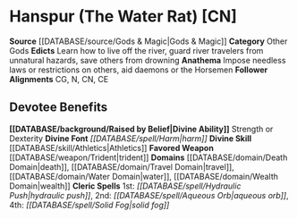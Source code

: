 ﻿---
ability:
- Strength
- Dexterity
ability_boost:
- Strength
- Dexterity
alignment: CN
deity:
- '[[DATABASE/deity/Hanspur|Hanspur]]'
deity_category: Other Gods
divine_font: Harm
domain:
- '[[DATABASE/domain/Death Domain|Death]]'
- '[[DATABASE/domain/Travel Domain|Travel]]'
- '[[DATABASE/domain/Water Domain|Water]]'
- '[[DATABASE/domain/Wealth Domain|Wealth]]'
favored_weapon: '[[DATABASE/weapon/Trident|Trident]]'
follower_alignment:
- N
- CG
- CN
- CE
id: '154'
name: Hanspur
rarity: Common
skill:
- '[[DATABASE/skill/Athletics|Athletics]]'
source: '[[DATABASE/source/Gods & Magic|Gods & Magic]]'
type: Deity

---
# Hanspur (The Water Rat) [CN]

**Source** [[DATABASE/source/Gods & Magic|Gods & Magic]] 
**Category** Other Gods
**Edicts** Learn how to live off the river, guard river travelers from unnatural hazards, save others from drowning
**Anathema** Impose needless laws or restrictions on others, aid daemons or the Horsemen
**Follower Alignments** CG, N, CN, CE

## Devotee Benefits

**[[DATABASE/background/Raised by Belief|Divine Ability]]** Strength or Dexterity
**Divine Font** _[[DATABASE/spell/Harm|harm]]_
**Divine Skill** [[DATABASE/skill/Athletics|Athletics]]
**Favored Weapon** [[DATABASE/weapon/Trident|trident]]
**Domains** [[DATABASE/domain/Death Domain|death]], [[DATABASE/domain/Travel Domain|travel]], [[DATABASE/domain/Water Domain|water]], [[DATABASE/domain/Wealth Domain|wealth]]
**Cleric Spells** 1st: _[[DATABASE/spell/Hydraulic Push|hydraulic push]]_, 2nd: _[[DATABASE/spell/Aqueous Orb|aqueous orb]]_, 4th: _[[DATABASE/spell/Solid Fog|solid fog]]_
